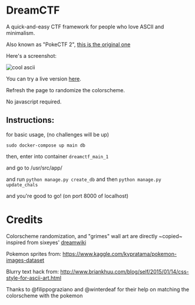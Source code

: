 
# DreamCTF

A quick-and-easy CTF framework for people who love ASCII and minimalism.

Also known as "PokeCTF 2", [this is the original one](https://www.github.com/cyanpencil/PokeCTF)

Here's a screenshot:

![cool ascii](https://user-images.githubusercontent.com/3428362/122681530-fd7d3a00-d1f4-11eb-8b8b-40f0763ba0e3.png)

You can try a live version [here](http://www.cyanpencil.xyz:5000).

Refresh the page to randomize the colorscheme. 

No javascript required.

## Instructions:

for basic usage, (no challenges will be up)

`sudo docker-compose up main db`

then, enter into container `dreamctf_main_1`

and go to /usr/src/app/

and run `python manage.py create_db`
and then `python manage.py update_chals`

and you're good to go! (on port 8000 of localhost)

# Credits

Colorscheme randomization, and "grimes" wall art are directly ~copied~ inspired 
from sixeyes' [dreamwiki](https://dreamwiki.sixey.es)

Pokemon sprites from: https://www.kaggle.com/kvpratama/pokemon-images-dataset

Blurry text hack from: http://www.briankhuu.com/blog/self/2015/01/14/css-style-for-ascii-art.html

Thanks to @filippograziano and @winterdeaf for their help on matching the colorscheme with the pokemon
